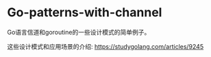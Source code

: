 # Go-patterns-with-channel

 Go语言信道和goroutine的一些设计模式的简单例子。

 这些设计模式和应用场景的介绍: https://studygolang.com/articles/9245
 

